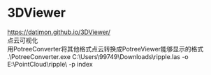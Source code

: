 # 3DViewer  
https://datimon.github.io/3DViewer/  
点云可视化  
用PotreeConverter将其他格式点云转换成PotreeViewer能够显示的格式  
 .\PotreeConverter.exe C:\Users\99749\Downloads\ripple.las -o E:\PointCloud\ripple\ -p index  
 
